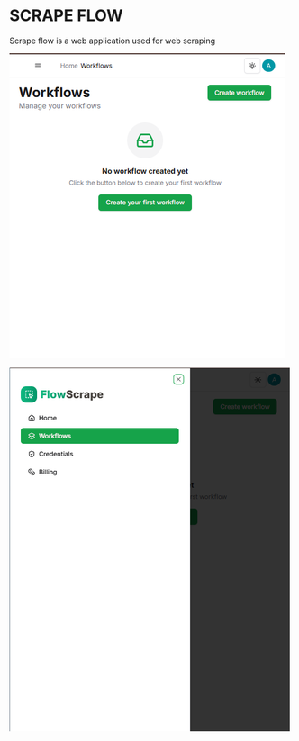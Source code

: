 <h1>SCRAPE FLOW</h1>

<p>Scrape flow is a web application used for web scraping </p>

![alt text](image.png)

![alt text](image-1.png)


